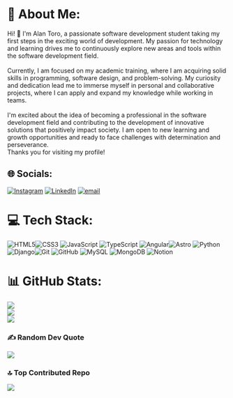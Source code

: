 # 💫 About Me:
Hi! 👋 I'm Alan Toro, a passionate software development student taking my first steps in the exciting world of development. My passion for technology and learning drives me to continuously explore new areas and tools within the software development field.<br><br>Currently, I am focused on my academic training, where I am acquiring solid skills in programming, software design, and problem-solving. My curiosity and dedication lead me to immerse myself in personal and collaborative projects, where I can apply and expand my knowledge while working in teams.<br><br>I'm excited about the idea of becoming a professional in the software development field and contributing to the development of innovative solutions that positively impact society. I am open to new learning and growth opportunities and ready to face challenges with determination and perseverance.<br>Thanks you for visiting my profile!


## 🌐 Socials:
[![Instagram](https://img.shields.io/badge/Instagram-%23E4405F.svg?logo=Instagram&logoColor=white)](https://instagram.com/alankhozryn) [![LinkedIn](https://img.shields.io/badge/LinkedIn-%230077B5.svg?logo=linkedin&logoColor=white)](https://linkedin.com/www.linkedin.com/in/alan-software-arch) [![email](https://img.shields.io/badge/Email-D14836?logo=gmail&logoColor=white)](mailto:alan.software.arch@gmail.com) 

# 💻 Tech Stack:
![HTML5](https://img.shields.io/badge/html5-%23E34F26.svg?style=flat&logo=html5&logoColor=white)![CSS3](https://img.shields.io/badge/css3-%231572B6.svg?style=flat&logo=css3&logoColor=white) ![JavaScript](https://img.shields.io/badge/javascript-%23323330.svg?style=flat&logo=javascript&logoColor=%23F7DF1E)
![TypeScript](https://img.shields.io/badge/typescript-%23007ACC.svg?style=flat&logo=typescript&logoColor=white)  ![Angular](https://img.shields.io/badge/angular-%23DD0031.svg?style=flat&logo=angular&logoColor=white)![Astro](https://img.shields.io/badge/astro-%232C2052.svg?style=flat&logo=astro&logoColor=white) ![Python](https://img.shields.io/badge/python-3670A0?style=flat&logo=python&logoColor=ffdd54) ![Django](https://img.shields.io/badge/django-%23092E20.svg?style=flat&logo=django&logoColor=white)![Git](https://img.shields.io/badge/git-%23F05033.svg?style=flat&logo=git&logoColor=white) ![GitHub](https://img.shields.io/badge/github-%23121011.svg?style=flat&logo=github&logoColor=white) ![MySQL](https://img.shields.io/badge/mysql-4479A1.svg?style=flat&logo=mysql&logoColor=white) ![MongoDB](https://img.shields.io/badge/MongoDB-%234ea94b.svg?style=flat&logo=mongodb&logoColor=white)  ![Notion](https://img.shields.io/badge/Notion-%23000000.svg?style=flat&logo=notion&logoColor=white)
# 📊 GitHub Stats:
![](https://github-readme-stats.vercel.app/api?username=AlanIsaacToroHolguin&theme=gotham&hide_border=false&include_all_commits=false&count_private=false)<br/>
![](https://nirzak-streak-stats.vercel.app/?user=AlanIsaacToroHolguin&theme=gotham&hide_border=false)<br/>
![](https://github-readme-stats.vercel.app/api/top-langs/?username=AlanIsaacToroHolguin&theme=gotham&hide_border=false&include_all_commits=false&count_private=false&layout=compact)

### ✍️ Random Dev Quote
![](https://quotes-github-readme.vercel.app/api?type=horizontal&theme=dark)

### 🔝 Top Contributed Repo
![](https://github-contributor-stats.vercel.app/api?username=AlanIsaacToroHolguin&limit=5&theme=dark&combine_all_yearly_contributions=true)

<!-- Proudly created with GPRM ( https://gprm.itsvg.in ) -->
